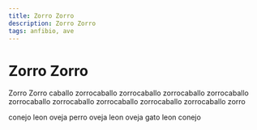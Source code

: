```yaml
---
title: Zorro Zorro
description: Zorro Zorro
tags: anfibio, ave
---
```


# Zorro Zorro

Zorro Zorro caballo zorrocaballo zorrocaballo zorrocaballo zorrocaballo zorrocaballo zorrocaballo zorrocaballo zorrocaballo zorrocaballo zorro

conejo leon oveja perro oveja leon oveja gato leon conejo